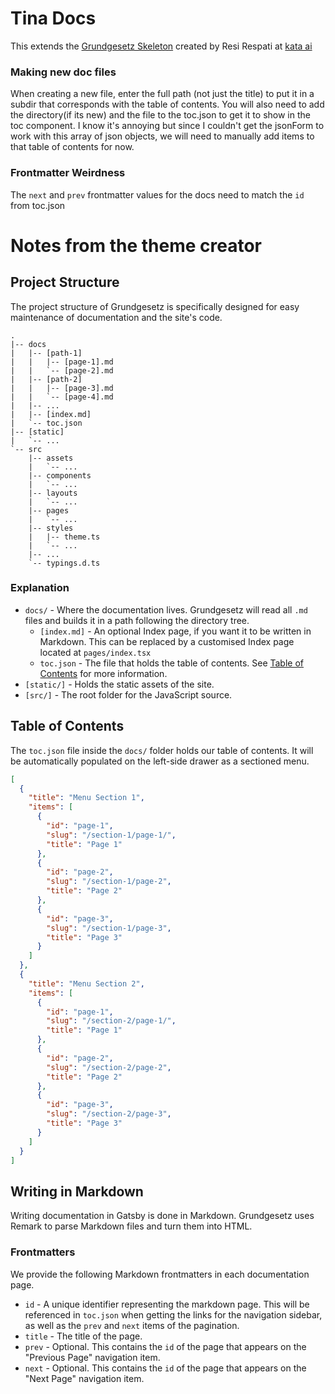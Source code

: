 # Tina Docs

This extends the [Grundgesetz Skeleton](https://github.com/kata-ai/grundgesetz-skeleton) created by Resi Respati at [kata ai](https://github.com/kata-ai)

### **Making new doc files**

When creating a new file, enter the full path (not just the title) to put it in a subdir that corresponds with the table of contents. You will also need to add the directory(if its new) and the file to the toc.json to get it to show in the toc component. I know it's annoying but since I couldn't get the jsonForm to work with this array of json objects, we will need to manually add items to that table of contents for now.

### **Frontmatter Weirdness**

The `next` and `prev` frontmatter values for the docs need to match the `id` from toc.json


# Notes from the theme creator

## Project Structure
The project structure of Grundgesetz is specifically designed for easy maintenance of documentation and the site's code.

```
.
|-- docs
|   |-- [path-1]
|   |   |-- [page-1].md
|   |   `-- [page-2].md
|   |-- [path-2]
|   |   |-- [page-3].md
|   |   `-- [page-4].md
|   |-- ...
|   |-- [index.md]
|   `-- toc.json
|-- [static]
|   `-- ...
`-- src
    |-- assets
    |   `-- ...
    |-- components
    |   `-- ...
    |-- layouts
    |   `-- ...
    |-- pages
    |   `-- ...
    |-- styles
    |   |-- theme.ts
    |   `-- ...
    |-- ...
    `-- typings.d.ts
```

### Explanation

- `docs/` - Where the documentation lives. Grundgesetz will read all `.md` files and builds it in a path following the directory tree.
  - `[index.md]` - An optional Index page, if you want it to be written in Markdown. This can be replaced by a customised Index page located at `pages/index.tsx`
  - `toc.json` - The file that holds the table of contents. See [Table of Contents](/writing/table-of-contents) for more information.
- `[static/]` - Holds the static assets of the site.
- `[src/]` - The root folder for the JavaScript source.

## Table of Contents

The `toc.json` file inside the `docs/` folder holds our table of contents. It will be automatically populated on the left-side drawer as a sectioned menu.

```json
[
  {
    "title": "Menu Section 1",
    "items": [
      {
        "id": "page-1",
        "slug": "/section-1/page-1/",
        "title": "Page 1"
      },
      {
        "id": "page-2",
        "slug": "/section-1/page-2",
        "title": "Page 2"
      },
      {
        "id": "page-3",
        "slug": "/section-1/page-3",
        "title": "Page 3"
      }
    ]
  },
  {
    "title": "Menu Section 2",
    "items": [
      {
        "id": "page-1",
        "slug": "/section-2/page-1/",
        "title": "Page 1"
      },
      {
        "id": "page-2",
        "slug": "/section-2/page-2",
        "title": "Page 2"
      },
      {
        "id": "page-3",
        "slug": "/section-2/page-3",
        "title": "Page 3"
      }
    ]
  }
]
```

## Writing in Markdown

Writing documentation in Gatsby is done in Markdown. Grundgesetz uses Remark to parse Markdown files and turn them into HTML.

### Frontmatters

We provide the following Markdown frontmatters in each documentation page.

- `id` - A unique identifier representing the markdown page. This will be referenced in `toc.json` when getting the links for the navigation sidebar, as well as the `prev` and `next` items of the pagination.
- `title` - The title of the page.
- `prev` - Optional. This contains the `id` of the page that appears on the "Previous Page" navigation item.
- `next` - Optional. This contains the `id` of the page that appears on the "Next Page" navigation item.
